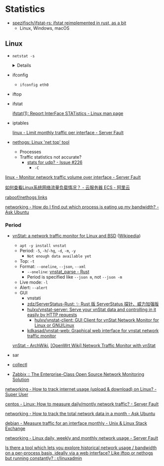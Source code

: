 # Statistics
- [spezifisch/ifstat-rs: ifstat reimplemented in rust, as a bit](https://github.com/spezifisch/ifstat-rs)
  - Linux, Windows, macOS

## Linux
- `netstat -s`

  <details>

  ```sh
  Ip:
      Forwarding: 2
      322929 total packets received
      6 with invalid addresses
      0 forwarded
      0 incoming packets discarded
      322923 incoming packets delivered
      179312 requests sent out
      6 outgoing packets dropped
      1 dropped because of missing route
  Icmp:
      17753 ICMP messages received
      16 input ICMP message failed
      ICMP input histogram:
          destination unreachable: 33
          echo requests: 17720
      18699 ICMP messages sent
      0 ICMP messages failed
      OutRateLimitHost: 64654
      ICMP output histogram:
          destination unreachable: 979
          echo replies: 17720
  IcmpMsg:
          InType3: 33
          InType8: 17720
          OutType0: 17720
          OutType3: 979
  Tcp:
      4852 active connection openings
      764 passive connection openings
      10171 failed connection attempts
      67 connection resets received
      1 connections established
      218419 segments received
      154430 segments sent out
      395 segments retransmitted
      20 bad segments received
      45498 resets sent
      InCsumErrors: 20
  Udp:
      21115 packets received
      65633 packets to unknown port received
      0 packet receive errors
      20357 packets sent
      0 receive buffer errors
      0 send buffer errors
  UdpLite:
  TcpExt:
      10170 resets received for embryonic SYN_RECV sockets
      4920 TCP sockets finished time wait in fast timer
      369 delayed acks sent
      Quick ack mode was activated 4431 times
      14017 packet headers predicted
      13319 acknowledgments not containing data payload received
      11930 predicted acknowledgments
      TCPSackRecovery: 8
      Detected reordering 43 times using SACK
      Detected reordering 7 times using reno fast retransmit
      18 congestion windows recovered without slow start after partial ack
      TCPLostRetransmit: 83
      TCPSackFailures: 1
      31 timeouts in loss state
      24 fast retransmits
      26 retransmits in slow start
      TCPTimeouts: 321
      TCPLossProbes: 62
      TCPLossProbeRecovery: 9
      TCPSackRecoveryFail: 4
      TCPBacklogCoalesce: 578
      TCPDSACKOldSent: 4564
      TCPDSACKOfoSent: 2
      TCPDSACKRecv: 27
      TCPDSACKOfoRecv: 2
      59 connections reset due to unexpected data
      25 connections reset due to early user close
      2 connections aborted due to timeout
      TCPDSACKIgnoredNoUndo: 21
      TCPSackMerged: 2
      TCPSackShiftFallback: 98
      TCPRcvCoalesce: 36423
      TCPOFOQueue: 5986
      TCPOFOMerge: 25
      TCPChallengeACK: 5
      TCPAutoCorking: 471
      TCPFromZeroWindowAdv: 27
      TCPToZeroWindowAdv: 27
      TCPWantZeroWindowAdv: 2164
      TCPSynRetrans: 173
      TCPOrigDataSent: 51264
      TCPACKSkippedSeq: 3
      TCPDelivered: 56031
      TCPAckCompressed: 4195
      TcpTimeoutRehash: 113
      TcpDuplicateDataRehash: 4220
      TCPDSACKRecvSegs: 25
      TCPDSACKIgnoredDubious: 4
  IpExt:
      InMcastPkts: 6
      OutMcastPkts: 10
      InOctets: 244579904
      OutOctets: 41937996
      InMcastOctets: 396
      OutMcastOctets: 556
      InNoECTPkts: 405186
  MPTcpExt:
  ```
  </details>

- ifconfig
  - `ifconfig eth0`

- iftop

- ifstat

  [ifstat(1): Report InterFace STATistics - Linux man page](https://linux.die.net/man/1/ifstat)

- iptables

  [linux - Limit monthly traffic per interface - Server Fault](https://serverfault.com/questions/582711/limit-monthly-traffic-per-interface)

- [nethogs: Linux 'net top' tool](https://github.com/raboof/nethogs)
  - Processes
  - Traffic statistics not accurate?
    - [stats for udp? - Issue #226](https://github.com/raboof/nethogs/issues/226)
      - `-C`

[linux - Monitor network traffic volume over interface - Server Fault](https://serverfault.com/questions/336854/monitor-network-traffic-volume-over-interface)

[如何查看Linux系统网络流量负载情况？ - 云服务器 ECS - 阿里云](https://www.alibabacloud.com/help/zh/ecs/support/query-and-case-analysis-of-linux-network-traffic-load)

[raboof/nethogs links](https://github.com/raboof/nethogs#links)

[networking - How do I find out which process is eating up my bandwidth? - Ask Ubuntu](https://askubuntu.com/questions/2411/how-do-i-find-out-which-process-is-eating-up-my-bandwidth)

### Period
- [vnStat: a network traffic monitor for Linux and BSD](https://github.com/vergoh/vnstat) ([Wikipedia](https://en.wikipedia.org/wiki/VnStat))
  - `apt -y install vnstat`
  - Period: `-5`, `-h`/`-hg`, `-d`, `-m`, `-y`
    - `Not enough data available yet`
  - Top: `-t`
  - Format: `--oneline`, `--json`, `--xml`
    - `--oneline`: [vnstat\_parse - Rust](https://docs.rs/vnstat_parse/latest/vnstat_parse/)
    - Period is specified like `--json m`, not `--json -m`
  - Live mode: `-l`
  - Alert: `--alert`
  - GUI
    - vnstati
    - [zdz/ServerStatus-Rust: ✨ Rust 版 ServerStatus 探针、威力加强版](https://github.com/zdz/ServerStatus-Rust)
    - [hulxv/vnstat-server: Serve your vnStat data and controlling in it easily by HTTP requests](https://github.com/Hulxv/vnstat-server)
      - [hulxv/vnstat-client: GUI Client for vnStat Network Monitor for Linux or GNU/Linux](https://github.com/hulxv/vnstat-client)
    - [kdkasad/vnstat-web: Graphical web interface for vnstat network traffic monitor](https://github.com/kdkasad/vnstat-web)

  [vnStat - ArchWiki](https://wiki.archlinux.org/title/VnStat), [\[OpenWrt Wiki\] Network Traffic Monitor with vnStat](https://openwrt.org/docs/guide-user/services/network_monitoring/vnstat)

- sar
- [collectl](https://collectl.sourceforge.net/)
- [Zabbix :: The Enterprise-Class Open Source Network Monitoring Solution](https://www.zabbix.com/)

[networking - How to track internet usage (upload & download) on Linux? - Super User](https://superuser.com/questions/615958/how-to-track-internet-usage-upload-download-on-linux)

[centos - Linux: How to measure daily/montly network traffic? - Server Fault](https://serverfault.com/questions/107393/linux-how-to-measure-daily-montly-network-traffic)

[networking - How to track the total network data in a month - Ask Ubuntu](https://askubuntu.com/questions/15836/how-to-track-the-total-network-data-in-a-month)

[debian - Measure traffic for an interface monthly - Unix & Linux Stack Exchange](https://unix.stackexchange.com/questions/678077/measure-traffic-for-an-interface-monthly)

[networking - Linux daily, weekly and monthly network usage - Server Fault](https://serverfault.com/questions/363393/linux-daily-weekly-and-monthly-network-usage)

[Is there a tool which lets you explore historical network usage / bandwidth on a per-process basis, ideally via a web interface? Like iftop or nethogs but running constantly? : r/linuxadmin](https://www.reddit.com/r/linuxadmin/comments/uh45wl/is_there_a_tool_which_lets_you_explore_historical/)
